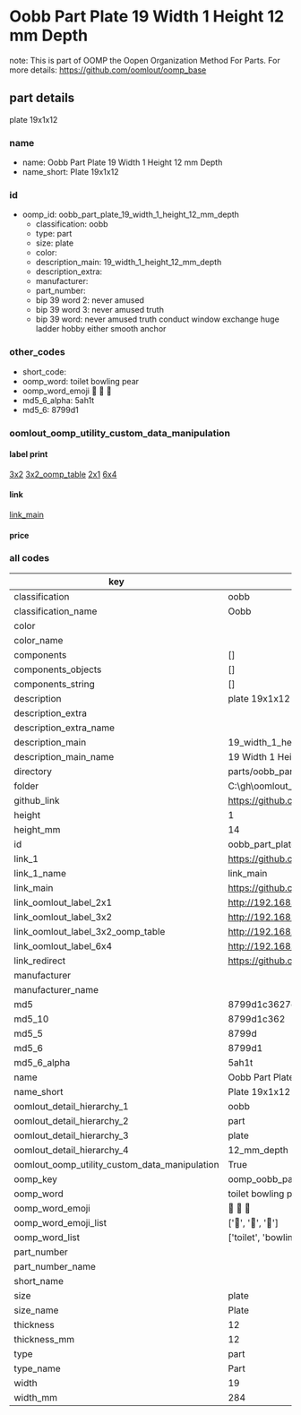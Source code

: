 # Oobb Part Plate 19 Width 1 Height 12 mm Depth  

note: This is part of OOMP the Oopen Organization Method For Parts. For more details: https://github.com/oomlout/oomp_base

##  part details
  



plate 19x1x12



### name
* name: Oobb Part Plate 19 Width 1 Height 12 mm Depth
* name_short: Plate 19x1x12 
### id
* oomp_id: oobb_part_plate_19_width_1_height_12_mm_depth
  * classification: oobb
  * type: part
  * size: plate
  * color: 
  * description_main: 19_width_1_height_12_mm_depth
  * description_extra: 
  * manufacturer: 
  * part_number: 
  * bip 39 word 2: never amused
  * bip 39 word 3: never amused truth
  * bip 39 word: never amused truth conduct window exchange huge ladder hobby either smooth anchor

### other_codes
* short_code: 
* oomp_word: toilet bowling pear
* oomp_word_emoji :toilet: :bowling: :pear:
* md5_6_alpha: 5ah1t
* md5_6: 8799d1






### oomlout_oomp_utility_custom_data_manipulation
#### label print
[3x2](http://192.168.1.245:1112/?label=oomp%205ah1t)
[3x2_oomp_table](http://192.168.1.108:1112/?label=oomp%205ah1t)
[2x1](http://192.168.1.242:1112/?label=oomp%205ah1t)
[6x4](http://192.168.1.55:1112/?label=oomp%205ah1t)    

#### link

[link_main](https://github.com/oomlout/oomlout_oobb_version_4_generated_parts/tree/main/navigation_oomp/oobb/part/plate/19_width_1_height_12_mm_depth/part)                              

#### price







### all codes 
| key | value |  
| --- | --- |  
| classification | oobb |  
| classification_name | Oobb |  
| color |  |  
| color_name |  |  
| components | [] |  
| components_objects | [] |  
| components_string | [] |  
| description | plate 19x1x12 |  
| description_extra |  |  
| description_extra_name |  |  
| description_main | 19_width_1_height_12_mm_depth |  
| description_main_name | 19 Width 1 Height 12 mm Depth |  
| directory | parts/oobb_part_plate_19_width_1_height_12_mm_depth |  
| folder | C:\gh\oomlout_oobb_version_4_generated_parts\parts\oobb_part_plate_19_width_1_height_12_mm_depth |  
| github_link | https://github.com/oomlout/oomlout_oomp_part_src/tree/main/parts/oobb_part_plate_19_width_1_height_12_mm_depth |  
| height | 1 |  
| height_mm | 14 |  
| id | oobb_part_plate_19_width_1_height_12_mm_depth |  
| link_1 | https://github.com/oomlout/oomlout_oobb_version_4_generated_parts/tree/main/navigation_oomp/oobb/part/plate/19_width_1_height_12_mm_depth/part |  
| link_1_name | link_main |  
| link_main | https://github.com/oomlout/oomlout_oobb_version_4_generated_parts/tree/main/navigation_oomp/oobb/part/plate/19_width_1_height_12_mm_depth/part |  
| link_oomlout_label_2x1 | http://192.168.1.242:1112/?label=oomp%205ah1t |  
| link_oomlout_label_3x2 | http://192.168.1.245:1112/?label=oomp%205ah1t |  
| link_oomlout_label_3x2_oomp_table | http://192.168.1.108:1112/?label=oomp%205ah1t |  
| link_oomlout_label_6x4 | http://192.168.1.55:1112/?label=oomp%205ah1t |  
| link_redirect | https://github.com/oomlout/oomlout_oobb_version_4_generated_parts/tree/main/parts/oobb_plate_19_01_12 |  
| manufacturer |  |  
| manufacturer_name |  |  
| md5 | 8799d1c3627c6dd53afdb2edd3820ca8 |  
| md5_10 | 8799d1c362 |  
| md5_5 | 8799d |  
| md5_6 | 8799d1 |  
| md5_6_alpha | 5ah1t |  
| name | Oobb Part Plate 19 Width 1 Height 12 mm Depth |  
| name_short | Plate 19x1x12  |  
| oomlout_detail_hierarchy_1 | oobb |  
| oomlout_detail_hierarchy_2 | part |  
| oomlout_detail_hierarchy_3 | plate |  
| oomlout_detail_hierarchy_4 | 12_mm_depth |  
| oomlout_oomp_utility_custom_data_manipulation | True |  
| oomp_key | oomp_oobb_part_plate_19_width_1_height_12_mm_depth |  
| oomp_word | toilet bowling pear |  
| oomp_word_emoji | :toilet: :bowling: :pear: |  
| oomp_word_emoji_list | [':toilet:', ':bowling:', ':pear:'] |  
| oomp_word_list | ['toilet', 'bowling', 'pear'] |  
| part_number |  |  
| part_number_name |  |  
| short_name |  |  
| size | plate |  
| size_name | Plate |  
| thickness | 12 |  
| thickness_mm | 12 |  
| type | part |  
| type_name | Part |  
| width | 19 |  
| width_mm | 284 |  
